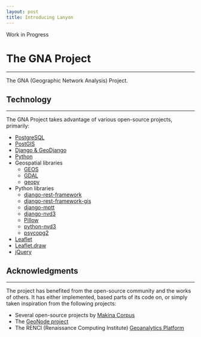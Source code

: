 ```yaml
---
layout: post
title: Introducing Lanyon
---
```


<p class="message">
  Work in Progress
</p>

# The GNA Project
---

The GNA (Geographic Network Analysis) Project.

## Technology
---

The GNA Project takes advantage of various open-source projects, primarily:

* [PostgreSQL](http://www.postgresql.org)
* [PostGIS](http://postgis.net)
* [Django & GeoDjango](https://www.djangoproject.com)
* [Python](https://www.python.org)
* Geospatial libraries
    * [GEOS](http://trac.osgeo.org/geos/)
    * [GDAL](http://www.gdal.org)
    * [geopy](https://github.com/geopy/geopy)
* Python libraries
    * [django-rest-framework](http://www.django-rest-framework.org)
    * [django-rest-framework-gis](https://github.com/djangonauts/django-rest-framework-gis)
    * [django-mptt](https://github.com/django-mptt/django-mptt/)
    * [django-nvd3](https://github.com/areski/django-nvd3)
    * [Pillow](http://python-pillow.github.io)
    * [python-nvd3](https://github.com/areski/python-nvd3)
    * [psycopg2](http://initd.org/psycopg/)
* [Leaflet](http://leafletjs.com)
* [Leaflet.draw](https://github.com/Leaflet/Leaflet.draw)
* [jQuery](http://jquery.com)

## Acknowledgments
---

The project has benefited from the open-source community and the works of others.
It has either implemented, based parts of its code on, or simply taken inspiration from the following projects:

* Several open-source projects by [Makina Corpus](http://makina-corpus.com)
* The [GeoNode project](http://geonode.org)
* The RENCI (Renaissance Computing Institute) [Geoanalytics Platform](http://renci.org/research/geoanalytics-framework/)
